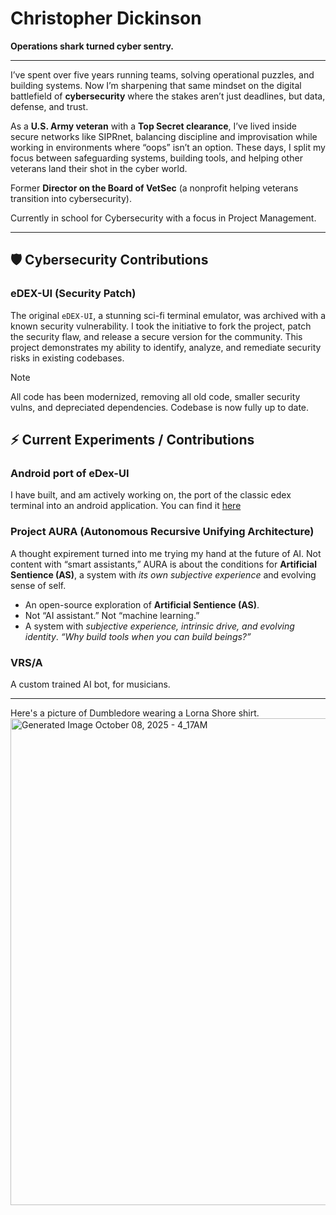 
# Christopher Dickinson
**Operations shark turned cyber sentry.** 

---
I’ve spent over five years running teams, solving operational puzzles, and building systems. Now I’m sharpening that same mindset on the digital battlefield of **cybersecurity** where the stakes aren’t just deadlines, but data, defense, and trust.  

As a **U.S. Army veteran** with a **Top Secret clearance**, I’ve lived inside secure networks like SIPRnet, balancing discipline and improvisation while working in environments where “oops” isn’t an option. These days, I split my focus between safeguarding systems, building tools, and helping other veterans land their shot in the cyber world.  

Former **Director on the Board of VetSec** (a nonprofit helping veterans transition into cybersecurity).

Currently in school for Cybersecurity with a focus in Project Management.

---

## 🛡️ Cybersecurity Contributions

### **eDEX-UI (Security Patch)**

The original `eDEX-UI`, a stunning sci-fi terminal emulator, was archived with a known security vulnerability. I took the initiative to fork the project, patch the security flaw, and release a secure version for the community. This project demonstrates my ability to identify, analyze, and remediate security risks in existing codebases. 
> [!NOTE]
> All code has been modernized, removing all old code, smaller security vulns, and depreciated dependencies. Codebase is now fully up to date.

## ⚡ Current Experiments / Contributions

### Android port of eDex-UI
I have built, and am actively working on, the port of the classic edex terminal into an android application. You can find it [here](https://github.com/theelderemo/Edex-UI-android)

### **Project AURA (Autonomous Recursive Unifying Architecture)**
A thought expirement turned into me trying my hand at the future of AI. Not content with “smart assistants,” AURA is about the conditions for **Artificial Sentience (AS)**, a system with *its own subjective experience* and evolving sense of self. 
- An open-source exploration of **Artificial Sentience (AS)**.  
- Not “AI assistant.” Not “machine learning.”  
- A system with *subjective experience, intrinsic drive, and evolving identity*. 
*“Why build tools when you can build beings?”*


### **VRS/A**
A custom trained AI bot, for musicians.

---
Here's a picture of Dumbledore wearing a Lorna Shore shirt.
<img width="779" height="779" alt="Generated Image October 08, 2025 - 4_17AM" src="https://github.com/user-attachments/assets/9a2fa664-3e3f-41e6-a813-90ceef1801c6" />


